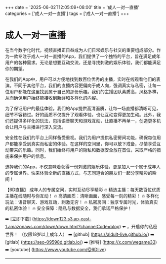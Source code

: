 +++
date = '2025-06-02T12:05:09+08:00'
title = '成人一对一直播'
categories = ['成人一对一直播']
tags = ['成人一对一直播']
+++

# 成人一对一直播

在当今数字化时代，视频直播正日益成为人们日常娱乐与社交的重要组成部分。作为一款专注于成人一对一直播的App，我们提供了一个独特的平台，旨在满足成年用户的各种需求。无论是想要互动交流，还是寻找刺激的娱乐体验，我们都能满足你的期望。

在我们的App中，用户可以方便地找到数百位优秀的主播，实时在线观看他们的表演。不同于其他平台，我们的直播内容更偏向于成人向，强调真实与私密，让每一位用户都能在这里找到属于自己的那份乐趣。我们的主播团队素质高，风格多样，从而确保用户始终能接收到新鲜和多样化的内容。

为了保证用户的最佳体验，我们的App提供高清画质，让每一场直播都清晰可见，细节不容错过。好的画质不仅提升了观看体验，也让互动变得更加生动。此外，我们还提供多样化的玩法，包括语音聊天和游戏互动，让直播不再单一，创造更多机会让用户与主播进行深入交流。

安全性在我们的平台上同样备受重视。我们为用户提供私密房间功能，确保每位用户都能享受到真实而私密的体验。在这样的空间里，你可以放下戒备，尽情享受互动带来的乐趣。同时，我们始终将用户的隐私和数据安全放在首位，采取严格的措施来保护用户的信息。

选择我们的App，不仅意味着获得一份刺激的娱乐体验，更是加入一个属于成年人的专属世界。快来体验全新的直播方式，与志同道合的朋友们一起分享精彩的瞬间！

【6D直播】
成年人的专属空间，实时互动尽享精彩
🔥 精选主播：每天数百位优质主播在线随时与你互动！
🔥 高清画质：清晰画面，感受每一刻的精彩！
🔥 多样化玩法：语音聊天、游戏互动，刺激无穷！
🔥 私密房间：独享专属时光，体验真实的私密体验！
🔥 安全保障：隐私与数据安全，我们承诺严格保护！

➡️ [立即下载] (https://down123.s3.ap-east-1.amazonaws.com/down/down.html?channelCode=blog) ⬅️ ，开启你的私密世界！
（仅限18岁以上成年人）
➡️ [github] (https://aldult-live.github.io/)
➡️ [gitlab] (https://seo-09598d.gitlab.io/)
➡️ [推特] (https://x.com/wegame33)
➡️ [youtube] (https://www.youtube.com/@6Dlive)

---
